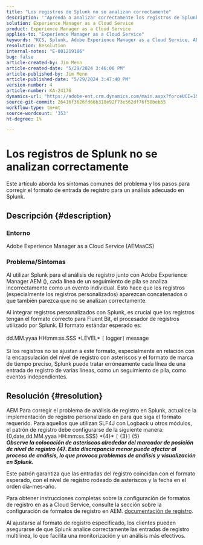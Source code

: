 ```yaml
---
title: "Los registros de Splunk no se analizan correctamente"
description: '"Aprenda a analizar correctamente los registros de Splunk sin tener formatos de registro personalizados incorrectos en Adobe Experience Manager as a Cloud Service".'
solution: Experience Manager as a Cloud Service
product: Experience Manager as a Cloud Service
applies-to: "Experience Manager as a Cloud Service"
keywords: "KCS, Splunk, Adobe Experience Manager as a Cloud Service, AEMaaCS, análisis de registros, registros multilínea, bit fluido, formato de registro, seguimiento de pila, configuración de registro"
resolution: Resolution
internal-notes: "E-001219186"
bug: false
article-created-by: Jim Menn
article-created-date: "5/29/2024 3:46:06 PM"
article-published-by: Jim Menn
article-published-date: "5/29/2024 3:47:40 PM"
version-number: 4
article-number: KA-24176
dynamics-url: "https://adobe-ent.crm.dynamics.com/main.aspx?forceUCI=1&pagetype=entityrecord&etn=knowledgearticle&id=b87d6c8d-d21d-ef11-840b-6045bd006268"
source-git-commit: 26416f3626fd66b318e92f73e562df76f58beb55
workflow-type: tm+mt
source-wordcount: '353'
ht-degree: 1%

---
```


# Los registros de Splunk no se analizan correctamente


Este artículo aborda los síntomas comunes del problema y los pasos para corregir el formato de entrada de registro para un análisis adecuado en Splunk.

## Descripción {#description}


### <b>Entorno</b>

Adobe Experience Manager as a Cloud Service (AEMaaCS)



### <b>Problema/Síntomas</b>

Al utilizar Splunk para el análisis de registro junto con Adobe Experience Manager AEM (), cada línea de un seguimiento de pila se analiza incorrectamente como un evento individual. Esto hace que los registros (especialmente los registros personalizados) aparezcan concatenados o que también parezca que no se analizan correctamente.

Al integrar registros personalizados con Splunk, es crucial que los registros tengan el formato correcto para Fluent Bit, el procesador de registros utilizado por Splunk. El formato estándar esperado es:
<br><br>dd.MM.yyaa HH:mm:ss.SSS \*LEVEL\* `[` logger`]`  message<br><br>
Si los registros no se ajustan a este formato, especialmente en relación con la encapsulación del nivel de registro con asteriscos y el formato de marca de tiempo preciso, Splunk puede tratar erróneamente cada línea de una entrada de registro de varias líneas, como un seguimiento de pila, como eventos independientes.


## Resolución {#resolution}


AEM Para corregir el problema de análisis de registro en Splunk, actualice la implementación de registro personalizado en para que siga el formato requerido. Para aquellos que utilizan SLF4J con Logback u otros módulos, el patrón de registro debe configurarse de la siguiente manera:
<br>{0,date,dd.MM.yyaa HH:mm:ss.SSS} \*{4}\* `[` {3}`]`  {5}<br>
<b>*Observe la colocación de asteriscos alrededor del marcador de posición de nivel de registro {4}. Esta discrepancia menor puede afectar al proceso de análisis, lo que provoca problemas de análisis y visualización en Splunk.</b>*

Este patrón garantiza que las entradas del registro coincidan con el formato esperado, con el nivel de registro rodeado de asteriscos y la fecha en el orden día-mes-año.

Para obtener instrucciones completas sobre la configuración de formatos de registro en as a Cloud Service, consulte la sección sobre la configuración de formatos de registro en AEM. [documentación de registro](https://experienceleague.adobe.com/docs/experience-manager-cloud-service/content/implementing/developing/logging.html?lang=en).

Al ajustarse al formato de registro especificado, los clientes pueden asegurarse de que Splunk analice correctamente las entradas de registro multilínea, lo que facilita una monitorización y un análisis más efectivos.

